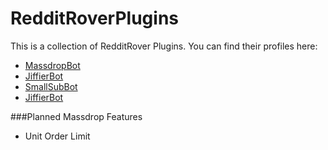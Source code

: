 # RedditRoverPlugins

This is a collection of RedditRover Plugins. You can find their profiles here:

- [MassdropBot](http://reddit.com/u/MassdropBot)
- [JiffierBot](http://reddit.com/u/JiffierBot)
- [SmallSubBot](http://reddit.com/u/SmallSubBot)
- [JiffierBot](http://reddit.com/u/JiffierBot)

###Planned Massdrop Features

- Unit Order Limit